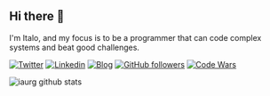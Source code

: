 ## Hi there 👋

I'm Italo, and my focus is to be a programmer that can code complex systems and beat good challenges.

[![Twitter](https://img.shields.io/badge/-Twitter-222222?style=flat-square&logo=twitter&logoColor=white&link=https://twitter.com/EngincanVeske)](https://twitter.com/iaurg)
[![Linkedin](https://img.shields.io/badge/-LinkedIn-222222?style=flat-square&logo=Linkedin&logoColor=white&link=https://www.linkedin.com/in/iaurg/)](https://www.linkedin.com/in/iaurg/)
[![Blog](https://img.shields.io/badge/-Blog-222222?style=flat-square&logo=Ghost&logoColor=white&link=https://segredo.dev)](https://segredo.dev/)
[![GitHub followers](https://img.shields.io/github/followers/iaurg.svg?style=social&label=Follow&maxAge=2592000)](https://github.com/iaurg?tab=followers)
[![Code Wars](https://www.codewars.com/users/iaurg/badges/micro)](https://www.codewars.com/users/iaurg)


![iaurg github stats](https://github-readme-stats.vercel.app/api?username=iaurg&show_icons=true&title_color=fff&icon_color=FFCC00&text_color=9f9f9f&bg_color=151515)

<!--
**iaurg/iaurg** is a ✨ _special_ ✨ repository because its `README.md` (this file) appears on your GitHub profile.

Here are some ideas to get you started:

- 🔭 I’m currently working on ...
- 🌱 I’m currently learning ...
- 👯 I’m looking to collaborate on ...
- 🤔 I’m looking for help with ...
- 💬 Ask me about ...
- 📫 How to reach me: ...
- 😄 Pronouns: ...
- ⚡ Fun fact: ...
-->

